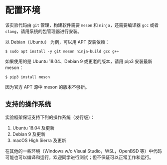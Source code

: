 # 配置环境

该实验代码由 `git` 管理，构建软件需要 `meson` 和 `ninja`，还需要编译器 `gcc` 或者 `clang`，请用系统的包管理器进行安装。

以 Debian（Ubuntu） 为例，可以用 APT 安装依赖：

```shell
$ sudo apt install -y git meson ninja-build gcc g++
```

如果使用的是 Ubuntu 18.04、Debian 9 或更老的版本，请用 pip3 安装最新 meson：

```shell
$ pip3 install meson
```

因为官方 APT 源中 meson 的版本不够新。

## 支持的操作系统

实验框架保证支持下列的操作系统（发行版）：

1. Ubuntu 18.04 及更新
2. Debian 9 及更新
3. macOS High Sierra 及更新

在其他的一些环境（Windows w/o Visual Studio，WSL，OpenBSD 等）中代码可能也可以编译和运行，欢迎同学进行测试；但不保证可以正常工作和运行。
